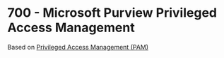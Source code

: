 # 700 - Microsoft Purview Privileged Access Management

Based on [Privileged Access Management (PAM)](https://learn.microsoft.com/en-us/purview/privileged-access-management-solution-overview)

